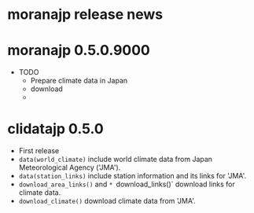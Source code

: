 # moranajp release news


# moranajp 0.5.0.9000

* TODO
  * Prepare climate data in Japan
  * download
  * 

#  clidatajp 0.5.0

* First release
* `data(world_climate)` include world climate data from Japan Meteorological Agency ('JMA').
* `data(station_links)` include station information and its links for 'JMA'.
* `download_area_links()` and `* `download_links()` download links for climate data. 
* `download_climate()` download climate data from 'JMA'.
